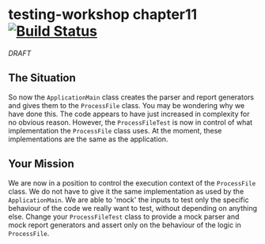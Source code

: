 # testing-workshop chapter11 [![Build Status](https://api.travis-ci.org/the-james-burton/testing-workshop.svg?branch=chapter11)](https://travis-ci.org/the-james-burton/testing-workshop)

*DRAFT*

## The Situation

So now the `ApplicationMain` class creates the parser and report generators and gives them to the `ProcessFile` class. You may be wondering why we have done this. The code appears to have just increased in complexity for no obvious reason. However, the `ProcessFileTest` is now in control of what implementation the `ProcessFile` class uses. At the moment, these implementations are the same as the application.

## Your Mission

We are now in a position to control the execution context of the `ProcessFile` class. We do not have to give it the same implementation as used by the `ApplicationMain`. We are able to 'mock' the inputs to test only the specific behaviour of the code we really want to test, without depending on anything else. Change your `ProcessFileTest` class to provide a mock parser and mock report generators and assert only on the behaviour of the logic in `ProcessFile`.